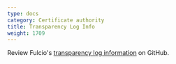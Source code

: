 ```yaml
---
type: docs
category: Certificate authority
title: Transparency Log Info
weight: 1709
---
```


Review Fulcio's [transparency log information](https://github.com/sigstore/fulcio/blob/main/docs/ctlog.md) on GitHub.
